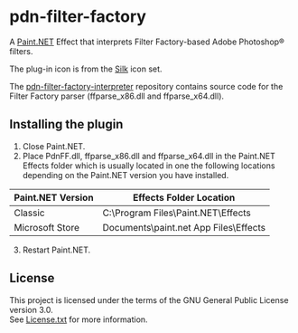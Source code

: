 # pdn-filter-factory

A [Paint.NET](https://www.getpaint.net) Effect that interprets Filter Factory-based Adobe Photoshop® filters.

The plug-in icon is from the [Silk](http://www.famfamfam.com/lab/icons/silk/) icon set.

The [pdn-filter-factory-interpreter](https://github.com/0xC0000054/pdn-filter-factory-interpreter) repository contains source code for the Filter Factory parser (ffparse_x86.dll and ffparse_x64.dll).

## Installing the plugin

1. Close Paint.NET.
2. Place PdnFF.dll, ffparse_x86.dll and ffparse_x64.dll in the Paint.NET Effects folder which is usually located in one the following locations depending on the Paint.NET version you have installed.

  Paint.NET Version |  Effects Folder Location
  --------|----------
  Classic | C:\Program Files\Paint.NET\Effects    
  Microsoft Store | Documents\paint.net App Files\Effects

3. Restart Paint.NET.

## License

This project is licensed under the terms of the GNU General Public License version 3.0.   
See [License.txt](License.txt) for more information.